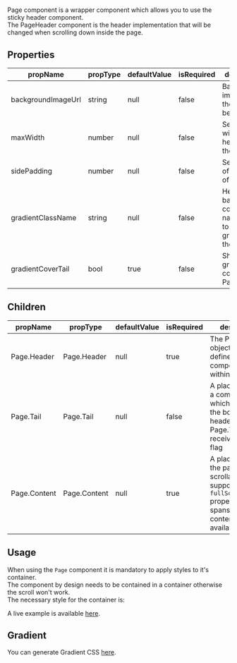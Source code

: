 # <Page/>

Page component is a wrapper component which allows you to use the sticky header component.
<br/>
The PageHeader component is the header implementation that will be changed when scrolling down inside the page.

## Properties
| propName | propType | defaultValue | isRequired | description |
|----------|----------|--------------|------------|-------------|
| backgroundImageUrl | string | null | false | Background image url of the header beackground |
| maxWidth | number | null | false | Sets the max width of the header and the content |
| sidePadding | number | null | false | Sets padding of the sides of the page |
| gradientClassName | string | null | false | Header background color class name, allows to add a gradient to the header |
| gradientCoverTail | bool | true | false | Should gradient cover Page.Tail |

## Children
| propName | propType | defaultValue | isRequired | description |
|----------|----------|--------------|------------|-------------|
| Page.Header | Page.Header | null | true | The PageHeader object which defines the components within the Header |
| Page.Tail | Page.Tail | null | false | A placeholder for a component which sticks to the bottom of the header. Page.Tail.children receive `minimized` flag |
| Page.Content | Page.Content | null | true | A placeholder for the page scrollable body, support `fullScreen` property which spans the content on the available area |

## Usage
When using the `Page` component it is mandatory to apply styles to it's container.
<br/>
The component by design needs to be contained in a container otherwise the scroll won't work.
<br/>
The necessary style for the container is:
<br/>

A live example is available <a href="https://wix.github.io/wix-style-react/?selectedKind=2.%20Layout&selectedStory=2.6%20%2B%20Page%20Example">here</a>.

## Gradient
You can generate Gradient CSS <a href="https://www.cssmatic.com/gradient-generator">here</a>.
